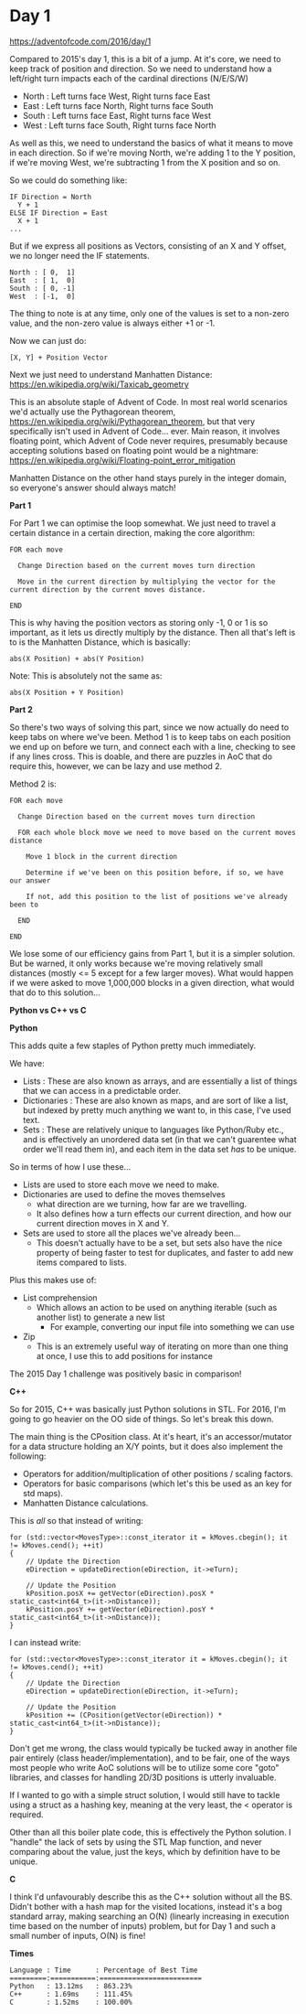 # Day 1

https://adventofcode.com/2016/day/1

Compared to 2015's day 1, this is a bit of a jump.  At it's core, we need to keep track of position and direction.  So we need to understand how a left/right turn impacts each of the cardinal directions (N/E/S/W)

- North : Left turns face West, Right turns face East
- East  : Left turns face North, Right turns face South
- South : Left turns face East, Right turns face West
- West  : Left turns face South, Right turns face North

As well as this, we need to understand the basics of what it means to move in each direction.  So if we're moving North, we're adding 1 to the Y position, if we're moving West, we're subtracting 1 from the X position and so on.

So we could do something like:

    IF Direction = North
      Y + 1
    ELSE IF Direction = East
      X + 1
    ...
    
But if we express all positions as Vectors, consisting of an X and Y offset, we no longer need the IF statements.

    North : [ 0,  1]
    East  : [ 1,  0]
    South : [ 0, -1]
    West  : [-1,  0]

The thing to note is at any time, only one of the values is set to a non-zero value, and the non-zero value is always either +1 or -1.

Now we can just do:

    [X, Y] + Position Vector

Next we just need to understand Manhatten Distance: https://en.wikipedia.org/wiki/Taxicab_geometry

This is an absolute staple of Advent of Code.  In most real world scenarios we'd actually use the Pythagorean theorem, https://en.wikipedia.org/wiki/Pythagorean_theorem, but that very specifically isn't used in Advent of Code... ever.  Main reason, it involves floating point, which Advent of Code never requires, presumably because accepting solutions based on floating point would be a nightmare: https://en.wikipedia.org/wiki/Floating-point_error_mitigation

Manhatten Distance on the other hand stays purely in the integer domain, so everyone's answer should always match!

**Part 1**

For Part 1 we can optimise the loop somewhat.  We just need to travel a certain distance in a certain direction, making the core algorithm:

    FOR each move
    
      Change Direction based on the current moves turn direction
      
      Move in the current direction by multiplying the vector for the current direction by the current moves distance.

    END

This is why having the position vectors as storing only -1, 0 or 1 is so important, as it lets us directly multiply by the distance.  Then all that's left is to is the Manhatten Distance, which is basically:

    abs(X Position) + abs(Y Position)

Note: This is absolutely not the same as:

    abs(X Position + Y Position)

**Part 2**

So there's two ways of solving this part, since we now actually do need to keep tabs on where we've been.  Method 1 is to keep tabs on each position we end up on before we turn, and connect each with a line, checking to see if any lines cross.  This is doable, and there are puzzles in AoC that do require this, however, we can be lazy and use method 2.

Method 2 is:

    FOR each move
    
      Change Direction based on the current moves turn direction
      
      FOR each whole block move we need to move based on the current moves distance
      
        Move 1 block in the current direction
        
        Determine if we've been on this position before, if so, we have our answer
        
        If not, add this position to the list of positions we've already been to
      
      END

    END

We lose some of our efficiency gains from Part 1, but it is a simpler solution.  But be warned, it only works because we're moving relatively small distances (mostly <= 5 except for a few larger moves).  What would happen if we were asked to move 1,000,000 blocks in a given direction, what would that do to this solution...

**Python vs C++ vs C**

**Python**

This adds quite a few staples of Python pretty much immediately.

We have:

- Lists : These are also known as arrays, and are essentially a list of things that we can access in a predictable order.
- Dictionaries : These are also known as maps, and are sort of like a list, but indexed by pretty much anything we want to, in this case, I've used text.
- Sets : These are relatively unique to languages like Python/Ruby etc., and is effectively an unordered data set (in that we can't guarentee what order we'll read them in), and each item in the data set *has* to be unique.

So in terms of how I use these...

- Lists are used to store each move we need to make.
- Dictionaries are used to define the moves themselves
  - what direction are we turning, how far are we travelling.
  - It also defines how a turn effects our current direction, and how our current direction moves in X and Y.
- Sets are used to store all the places we've already been...
  - This doesn't actually have to be a set, but sets also have the nice property of being faster to test for duplicates, and faster to add new items compared to lists.

Plus this makes use of:
- List comprehension
  - Which allows an action to be used on anything iterable (such as another list) to generate a new list
    - For example, converting our input file into something we can use
- Zip
  - This is an extremely useful way of iterating on more than one thing at once, I use this to add positions for instance

The 2015 Day 1 challenge was positively basic in comparison!

**C++**

So for 2015, C++ was basically just Python solutions in STL.  For 2016, I'm going to go heavier on the OO side of things.  So let's break this down.

The main thing is the CPosition class.  At it's heart, it's an accessor/mutator for a data structure holding an X/Y points, but it does also implement the following:
- Operators for addition/multiplication of other positions / scaling factors.
- Operators for basic comparisons (which let's this be used as an key for std maps).
- Manhatten Distance calculations.

This is *all* so that instead of writing:

    for (std::vector<MovesType>::const_iterator it = kMoves.cbegin(); it != kMoves.cend(); ++it)
    {
        // Update the Direction
        eDirection = updateDirection(eDirection, it->eTurn);

        // Update the Position
        kPosition.posX += getVector(eDirection).posX * static_cast<int64_t>(it->nDistance));
        kPosition.posY += getVector(eDirection).posY * static_cast<int64_t>(it->nDistance));
    }

I can instead write:

    for (std::vector<MovesType>::const_iterator it = kMoves.cbegin(); it != kMoves.cend(); ++it)
    {
        // Update the Direction
        eDirection = updateDirection(eDirection, it->eTurn);

        // Update the Position
        kPosition += (CPosition(getVector(eDirection)) * static_cast<int64_t>(it->nDistance));
    }

Don't get me wrong, the class would typically be tucked away in another file pair entirely (class header/implementation), and to be fair, one of the ways most people who write AoC solutions will be to utilize some core "goto" libraries, and classes for handling 2D/3D positions is utterly invaluable.

If I wanted to go with a simple struct solution, I would still have to tackle using a struct as a hashing key, meaning at the very least, the < operator is required.

Other than all this boiler plate code, this is effectively the Python solution.  I "handle" the lack of sets by using the STL Map function, and never comparing about the value, just the keys, which by definition have to be unique.

**C**

I think I'd unfavourably describe this as the C++ solution without all the BS.  Didn't bother with a hash map for the visited locations, instead it's a bog standard array, making searching an O(N) (linearly increasing in execution time based on the number of inputs) problem, but for Day 1 and such a small number of inputs, O(N) is fine!

**Times**

    Language : Time      : Percentage of Best Time
    =========:===========:=========================
    Python   : 13.12ms   : 863.23%
    C++      : 1.69ms    : 111.45%
    C        : 1.52ms    : 100.00%
